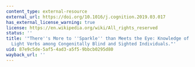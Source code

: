 ```yaml
---
content_type: external-resource
external_url: https://doi.org/10.1016/j.cognition.2019.03.017
has_external_license_warning: true
license: https://en.wikipedia.org/wiki/All_rights_reserved
status: ''
title: '"There''s More to ''Sparkle'' than Meets the Eye: Knowledge of Vision and
  Light Verbs among Congenitally Blind and Sighted Individuals."'
uid: 87e9c5de-5af5-4ad3-a5f5-9bbcb0295d80
wayback_url: ''
---
```

